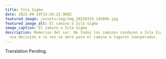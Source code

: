 ```yaml
---
title: Isla Sigma
date: 2022-09-19T15:24:22.900Z
featured_image: /assets/img/img_20220319_145006.jpg
featured_image_alt: El camino a Isla Sigma
image_caption: El camino a Isla Sigma
description: Memorias del sur. No todos los caminos conducen a Isla Sigma, pero
  una decisión a la vez se abre paso el camino a lugares inesperados.
---
```


Translation Pending.
